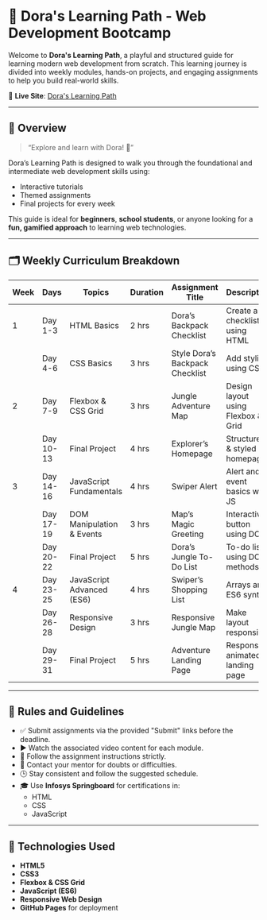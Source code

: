 # 🌟 Dora's Learning Path - Web Development Bootcamp

Welcome to **Dora's Learning Path**, a playful and structured guide for learning modern web development from scratch. This learning journey is divided into weekly modules, hands-on projects, and engaging assignments to help you build real-world skills.

🔗 **Live Site**: [Dora's Learning Path](https://openforgeit.github.io/Dora-s-Learning-Path/)

---

## 📘 Overview

> “Explore and learn with Dora! 🌟”

Dora’s Learning Path is designed to walk you through the foundational and intermediate web development skills using:
- Interactive tutorials
- Themed assignments
- Final projects for every week

This guide is ideal for **beginners**, **school students**, or anyone looking for a **fun, gamified approach** to learning web technologies.

---

## 🗂️ Weekly Curriculum Breakdown

| Week | Days       | Topics                             | Duration | Assignment Title                  | Description                                    |
|------|------------|-------------------------------------|----------|-----------------------------------|------------------------------------------------|
| 1    | Day 1-3     | HTML Basics                        | 2 hrs    | Dora’s Backpack Checklist        | Create a checklist using HTML                  |
|      | Day 4-6     | CSS Basics                         | 3 hrs    | Style Dora’s Backpack Checklist  | Add styling using CSS                          |
| 2    | Day 7-9     | Flexbox & CSS Grid                 | 3 hrs    | Jungle Adventure Map             | Design layout using Flexbox & Grid             |
|      | Day 10-13   | Final Project                      | 4 hrs    | Explorer’s Homepage              | Structured & styled homepage                   |
| 3    | Day 14-16   | JavaScript Fundamentals            | 4 hrs    | Swiper Alert                     | Alert and event basics with JS                 |
|      | Day 17-19   | DOM Manipulation & Events          | 3 hrs    | Map’s Magic Greeting             | Interactive button using DOM                   |
|      | Day 20-22   | Final Project                      | 5 hrs    | Dora’s Jungle To-Do List         | To-do list using DOM methods                   |
| 4    | Day 23-25   | JavaScript Advanced (ES6)          | 4 hrs    | Swiper’s Shopping List           | Arrays and ES6 syntax                          |
|      | Day 26-28   | Responsive Design                  | 3 hrs    | Responsive Jungle Map            | Make layout responsive                         |
|      | Day 29-31   | Final Project                      | 5 hrs    | Adventure Landing Page           | Responsive animated landing page               |

---

## 📜 Rules and Guidelines

- ✅ Submit assignments via the provided "Submit" links before the deadline.
- ▶️ Watch the associated video content for each module.
- 📌 Follow the assignment instructions strictly.
- 💬 Contact your mentor for doubts or difficulties.
- 🕒 Stay consistent and follow the suggested schedule.
- 🎓 Use **Infosys Springboard** for certifications in:
  - HTML
  - CSS
  - JavaScript

---

## 🚀 Technologies Used

- **HTML5**
- **CSS3**
- **Flexbox & CSS Grid**
- **JavaScript (ES6)**
- **Responsive Web Design**
- **GitHub Pages** for deployment

